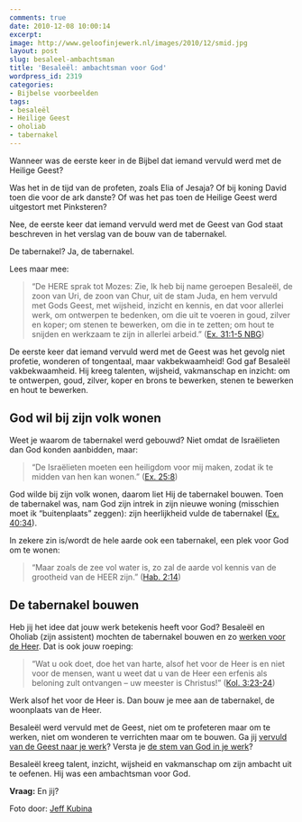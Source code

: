 ```yaml
---
comments: true
date: 2010-12-08 10:00:14
excerpt:  
image: http://www.geloofinjewerk.nl/images/2010/12/smid.jpg
layout: post
slug: besaleel-ambachtsman
title: 'Besaleël: ambachtsman voor God'
wordpress_id: 2319
categories:
- Bijbelse voorbeelden
tags:
- besaleël
- Heilige Geest
- oholiab
- tabernakel
---
```


Wanneer was de eerste keer in de Bijbel dat iemand vervuld werd met de Heilige Geest?

Was het in de tijd van de profeten, zoals Elia of Jesaja? Of bij koning David toen die voor de ark danste? Of was het pas toen de Heilige Geest werd uitgestort met Pinksteren?

Nee, de eerste keer dat iemand vervuld werd met de Geest van God staat beschreven in het verslag van de bouw van de tabernakel.

De tabernakel? Ja, de tabernakel.



Lees maar mee:


> “De HERE sprak tot Mozes: Zie, Ik heb bij name geroepen Besaleël, de zoon van Uri, de zoon van Chur, uit de stam Juda, en hem vervuld met Gods Geest, met wijsheid, inzicht en kennis, en dat voor allerlei werk, om ontwerpen te bedenken, om die uit te voeren in goud, zilver en koper; om stenen te bewerken, om die in te zetten; om hout te snijden en werkzaam te zijn in allerlei arbeid.” ([Ex. 31:1-5 NBG](http://www.biblija.net/biblija.cgi?m=ex+31:1-5&id42=0&id16=1&pos=0&l=nl&set=10))



De eerste keer dat iemand vervuld werd met de Geest was het gevolg niet profetie, wonderen of tongentaal, maar vakbekwaamheid! God gaf Besaleël vakbekwaamheid. Hij kreeg talenten, wijsheid, vakmanschap en inzicht: om te ontwerpen, goud, zilver, koper en brons te bewerken, stenen te bewerken en hout te bewerken.



## God wil bij zijn volk wonen


Weet je waarom de tabernakel werd gebouwd? Niet omdat de Israëlieten dan God konden aanbidden, maar:


> “De Israëlieten moeten een heiligdom voor mij maken, zodat ik te midden van hen kan wonen.” ([Ex. 25:8](http://www.biblija.net/biblija.cgi?m=ex+25:8&id42=0&id18=1&pos=0&l=nl&set=10))



God wilde bij zijn volk wonen, daarom liet Hij de tabernakel bouwen. Toen de tabernakel was, nam God zijn intrek in zijn nieuwe woning (misschien moet ik “buitenplaats” zeggen): zijn heerlijkheid vulde de tabernakel ([Ex. 40:34](http://www.biblija.net/biblija.cgi?m=ex+40:34&id42=0&id18=1&pos=0&l=nl&set=10)).

In zekere zin is/wordt de hele aarde ook een tabernakel, een plek voor God om te wonen:


> “Maar zoals de zee vol water is, zo zal de aarde vol kennis van de grootheid van de HEER zijn.” ([Hab. 2:14](http://www.biblija.net/biblija.cgi?m=hab+2:14&id42=0&id18=1&pos=0&l=nl&set=10))





## De tabernakel bouwen


Heb jij het idee dat jouw werk betekenis heeft voor God? Besaleël en Oholiab (zijn assistent) mochten de tabernakel bouwen en zo [werken voor de Heer](http://www.geloofinjewerk.nl/2009/12/31/als-god-je-werkgever-is/). Dat is ook jouw roeping:


> “Wat u ook doet, doe het van harte, alsof het voor de Heer is en niet voor de mensen, want u weet dat u van de Heer een erfenis als beloning zult ontvangen – uw meester is Christus!” ([Kol. 3:23-24](http://www.biblija.net/biblija.cgi?m=kol+3:23-24&id42=0&id18=1&pos=0&l=nl&set=10))



Werk alsof het voor de Heer is. Dan bouw je mee aan de tabernakel, de woonplaats van de Heer.

Besaleël werd vervuld met de Geest, niet om te profeteren maar om te werken, niet om wonderen te verrichten maar om te bouwen. Ga jij [vervuld van de Geest naar je werk](http://www.geloofinjewerk.nl/2010/09/15/wat-doet-de-heilige-geest-op-je-werk/)? Versta je [de stem van God in je werk](http://www.geloofinjewerk.nl/2009/11/05/spreekt-god-in-je-werk/)?

Besaleël kreeg talent, inzicht, wijsheid en vakmanschap om zijn ambacht uit te oefenen. Hij was een ambachtsman voor God.

**Vraag:** En jij?



Foto door: [Jeff Kubina](http://www.flickr.com/photos/kubina/2750824192/)
